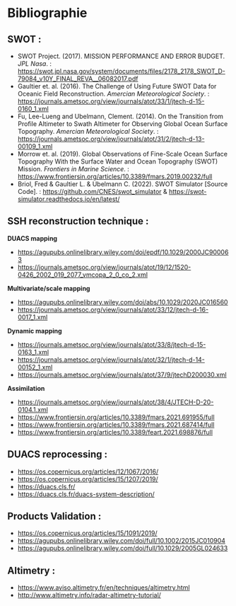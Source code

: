 # Bibliographie

**SWOT :**
-
- SWOT Project. (2017). MISSION PERFORMANCE AND ERROR BUDGET. *JPL Nasa*. : https://swot.jpl.nasa.gov/system/documents/files/2178_2178_SWOT_D-79084_v10Y_FINAL_REVA__06082017.pdf
- Gaultier et. al. (2016). The Challenge of Using Future SWOT Data for Oceanic Field Reconstruction. *Amercian Meteorological Society*. :  https://journals.ametsoc.org/view/journals/atot/33/1/jtech-d-15-0160_1.xml
- Fu, Lee-Lueng and Ubelmann, Clement. (2014). On the Transition from Profile Altimeter to Swath Altimeter for Observing Global Ocean Surface Topography. *Amercian Meteorological Society*. : https://journals.ametsoc.org/view/journals/atot/31/2/jtech-d-13-00109_1.xml
- Morrow et. al. (2019). Global Observations of Fine-Scale Ocean Surface Topography With the Surface Water and Ocean Topography (SWOT) Mission. *Frontiers in Marine Science*. : https://www.frontiersin.org/articles/10.3389/fmars.2019.00232/full
- Briol, Fred & Gaultier L. & Ubelmann C. (2022). SWOT Simulator [Source Code]. : https://github.com/CNES/swot_simulator & https://swot-simulator.readthedocs.io/en/latest/

**SSH reconstruction technique :**
-
**DUACS mapping**
- https://agupubs.onlinelibrary.wiley.com/doi/epdf/10.1029/2000JC900063
- https://journals.ametsoc.org/view/journals/atot/19/12/1520-0426_2002_019_2077_vmcopa_2_0_co_2.xml

**Multivariate/scale mapping**
- https://agupubs.onlinelibrary.wiley.com/doi/abs/10.1029/2020JC016560
- https://journals.ametsoc.org/view/journals/atot/33/12/jtech-d-16-0017_1.xml

**Dynamic mapping**
- https://journals.ametsoc.org/view/journals/atot/33/8/jtech-d-15-0163_1.xml
- https://journals.ametsoc.org/view/journals/atot/32/1/jtech-d-14-00152_1.xml
- https://journals.ametsoc.org/view/journals/atot/37/9/jtechD200030.xml

**Assimilation**
- https://journals.ametsoc.org/view/journals/atot/38/4/JTECH-D-20-0104.1.xml
- https://www.frontiersin.org/articles/10.3389/fmars.2021.691955/full 
- https://www.frontiersin.org/articles/10.3389/fmars.2021.687414/full 
- https://www.frontiersin.org/articles/10.3389/feart.2021.698876/full 

**DUACS reprocessing :**
-
- https://os.copernicus.org/articles/12/1067/2016/
- https://os.copernicus.org/articles/15/1207/2019/
- https://duacs.cls.fr/
- https://duacs.cls.fr/duacs-system-description/

**Products Validation :**
-
- https://os.copernicus.org/articles/15/1091/2019/
- https://agupubs.onlinelibrary.wiley.com/doi/full/10.1002/2015JC010904
- https://agupubs.onlinelibrary.wiley.com/doi/full/10.1029/2005GL024633

**Altimetry :**
-
- https://www.aviso.altimetry.fr/en/techniques/altimetry.html
- http://www.altimetry.info/radar-altimetry-tutorial/
